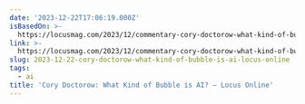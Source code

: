 ```yaml
---
date: '2023-12-22T17:06:19.000Z'
isBasedOn: >-
  https://locusmag.com/2023/12/commentary-cory-doctorow-what-kind-of-bubble-is-ai/
link: >-
  https://locusmag.com/2023/12/commentary-cory-doctorow-what-kind-of-bubble-is-ai/
slug: 2023-12-22-cory-doctorow-what-kind-of-bubble-is-ai-locus-online
tags:
  - ai
title: 'Cory Doctorow: What Kind of Bubble is AI? – Locus Online'
---
```


